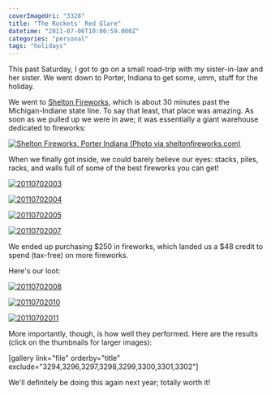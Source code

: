 ```yaml
---
coverImageUri: "3328"
title: "The Rockets' Red Glare"
datetime: "2011-07-06T10:00:59.000Z"
categories: "personal"
tags: "holidays"
---
```


This past Saturday, I got to go on a small road-trip with my sister-in-law and her sister. We went down to Porter, Indiana to get some, umm, stuff for the holiday.

We went to [Shelton Fireworks](http://www.sheltonfireworks.com/porter.html), which is about 30 minutes past the Michigan-Indiane state line. To say that least, that place was amazing. As soon as we pulled up we were in awe; it was essentially a giant warehouse dedicated to fireworks:

[![](http://assets.brandonmartinez.com/brandonmartinez/2011/07/ib_p008_1_1.jpg "Shelton Fireworks, Porter Indiana (Photo via sheltonfireworks.com)")](http://assets.brandonmartinez.com/brandonmartinez/2011/07/ib_p008_1_1.jpg)

When we finally got inside, we could barely believe our eyes: stacks, piles, racks, and walls full of some of the best fireworks you can get!

[![](http://assets.brandonmartinez.com/brandonmartinez/2011/07/20110702003-575x429.jpg "20110702003")](http://assets.brandonmartinez.com/brandonmartinez/2011/07/20110702003.jpg)

[![](http://assets.brandonmartinez.com/brandonmartinez/2011/07/20110702004-575x429.jpg "20110702004")](http://assets.brandonmartinez.com/brandonmartinez/2011/07/20110702004.jpg)

[![](http://assets.brandonmartinez.com/brandonmartinez/2011/07/20110702005-575x429.jpg "20110702005")](http://assets.brandonmartinez.com/brandonmartinez/2011/07/20110702005.jpg)

[![](http://assets.brandonmartinez.com/brandonmartinez/2011/07/20110702007-575x429.jpg "20110702007")](http://assets.brandonmartinez.com/brandonmartinez/2011/07/20110702007.jpg)

We ended up purchasing $250 in fireworks, which landed us a $48 credit to spend (tax-free) on more fireworks.

Here's our loot:

[![](http://assets.brandonmartinez.com/brandonmartinez/2011/07/20110702008-575x429.jpg "20110702008")](http://assets.brandonmartinez.com/brandonmartinez/2011/07/20110702008.jpg)

[![](http://assets.brandonmartinez.com/brandonmartinez/2011/07/20110702010-575x429.jpg "20110702010")](http://assets.brandonmartinez.com/brandonmartinez/2011/07/20110702010.jpg)

[![](http://assets.brandonmartinez.com/brandonmartinez/2011/07/20110702011-575x429.jpg "20110702011")](http://assets.brandonmartinez.com/brandonmartinez/2011/07/20110702011.jpg)

More importantly, though, is how well they performed. Here are the results (click on the thumbnails for larger images):

\[gallery link="file" orderby="title" exclude="3294,3296,3297,3298,3299,3300,3301,3302"\]

We'll definitely be doing this again next year; totally worth it!
